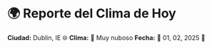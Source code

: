 # 🌍 Reporte del Clima de Hoy

**Ciudad:** Dublin, IE 🌐
**Clima:** 🌈 Muy nuboso
**Fecha:** 📅 01, 02, 2025 🚀
